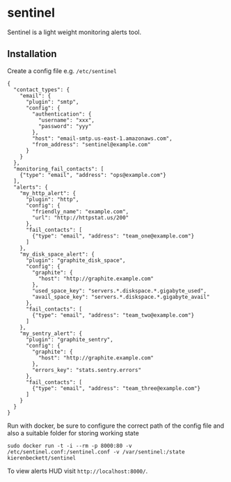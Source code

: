 sentinel
========

Sentinel is a light weight monitoring alerts tool.

Installation
------------

Create a config file e.g. `/etc/sentinel`

```
{
  "contact_types": {
    "email": {
      "plugin": "smtp",
      "config": {
        "authentication": {
          "username": "xxx",
          "password": "yyy"
        },
        "host": "email-smtp.us-east-1.amazonaws.com",
        "from_address": "sentinel@example.com"
      }
    }
  },
  "monitoring_fail_contacts": [
    {"type": "email", "address": "ops@example.com"}
  ],
  "alerts": {
    "my_http_alert": {
      "plugin": "http",
      "config": {
        "friendly_name": "example.com",
        "url": "http://httpstat.us/200"
      },
      "fail_contacts": [
        {"type": "email", "address": "team_one@example.com"}
      ]
    },
    "my_disk_space_alert": {
      "plugin": "graphite_disk_space",
      "config": {
        "graphite": {
          "host": "http://graphite.example.com"
        },
        "used_space_key": "servers.*.diskspace.*.gigabyte_used",
        "avail_space_key": "servers.*.diskspace.*.gigabyte_avail"
      },
      "fail_contacts": [
        {"type": "email", "address": "team_two@example.com"}
      ]
    },
    "my_sentry_alert": {
      "plugin": "graphite_sentry",
      "config": {
        "graphite": {
          "host": "http://graphite.example.com"
        },
        "errors_key": "stats.sentry.errors"
      },
      "fail_contacts": [
        {"type": "email", "address": "team_three@example.com"}
      ]
    }
  }
}
```

Run with docker, be sure to configure the correct path of the config file and also a suitable folder for storing working state

```
sudo docker run -t -i --rm -p 8000:80 -v /etc/sentinel.conf:/sentinel.conf -v /var/sentinel:/state kierenbeckett/sentinel
```

To view alerts HUD visit `http://localhost:8000/`.
